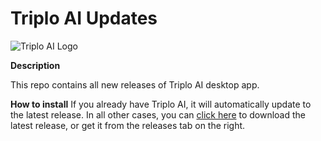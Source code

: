 # Triplo AI Updates
![Triplo AI Logo](https://media.swipepages.com/2023/1/63d5e3e624ea3f00106d0797/logo_34a853.svg "Triplo AI Logo")


**Description**

This repo contains all new releases of Triplo AI desktop app.

**How to install**
If you already have Triplo AI, it will automatically update to the latest release. In all other cases, you can [click here](https://triplo.ai "click here") to download the latest release, or get it from the releases tab on the right.

